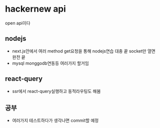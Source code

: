# hackernew api

open api이다

## nodejs

- next.js안에서 여러 method get요청을 통해 nodejs연습 대충 끝 socket만 열면 완전 끝
- mysql monggodb연동등 여러가지 할거임

## react-query

- ssr에서 react-query실행하고 동적라우팅도 해봄

## 공부

- 여러가지 테스트하다가 생각나면 commit할 예정

